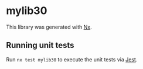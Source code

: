 # mylib30

This library was generated with [Nx](https://nx.dev).

## Running unit tests

Run `nx test mylib30` to execute the unit tests via [Jest](https://jestjs.io).

